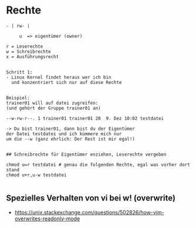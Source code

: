 # Rechte
```
- | rw- |

     u  => eigentümer (owner)

r = Leserechte 
w = Schreibrechte 
x = Ausführungsrecht 


Schritt 1:
- Linux Kernel findet heraus wer ich bin
  und konzentriert sich nur auf diese Rechte


Beispiel:
trainer01 will auf datei zugreifen:
(und gehört der Gruppe trainer01 an) 

--w-rw-r--. 1 trainer01 trainer01 20  9. Dez 10:02 testdatei

-> Du bist trainer01, dann bist du der Eigentümer
der Datei testdatei und ich kümmere mich nur 
um die --w (ganz ehrlich: Der Rest ist mir egal!) 


## Schreibrechte für Eigentümer enziehen, Leserechte vergeben 

chmod u=r testdatei # genau die folgenden Rechte, egal was vorher dort stand 
chmod u+r,u-w testdatei


```



## Spezielles Verhalten von vi bei w! (overwrite) 

  * https://unix.stackexchange.com/questions/502826/how-vim-overwrites-readonly-mode
